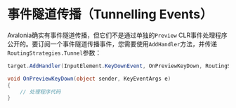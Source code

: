# 事件隧道传播（Tunnelling Events）

Avalonia确实有事件隧道传播，但它们不是通过单独的`Preview` CLR事件处理程序公开的。要订阅一个事件隧道传播事件，您需要使用`AddHandler`方法，并传递`RoutingStrategies.Tunnel`参数：

```csharp
target.AddHandler(InputElement.KeyDownEvent, OnPreviewKeyDown, RoutingStrategies.Tunnel);

void OnPreviewKeyDown(object sender, KeyEventArgs e)
{
    // 处理程序代码
}
```

